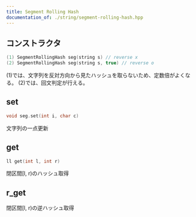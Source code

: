```yaml
---
title: Segment Rolling Hash
documentation_of: ./string/segment-rolling-hash.hpp
---
```


## コンストラクタ

```cpp
(1) SegmentRollingHash seg(string s) // reverse x
(2) SegmentRollingHash seg(string s, true) // reverse o
```

(1)では、文字列を反対方向から見たハッシュを取らないため、定数倍がよくなる。
(2)では、回文判定が行える。

## set

```cpp
void seg.set(int i, char c)
```

文字列の一点更新

## get

```cpp
ll get(int l, int r)
```

閉区間[l, r)のハッシュ取得

## r_get

閉区間[l, r)の逆ハッシュ取得